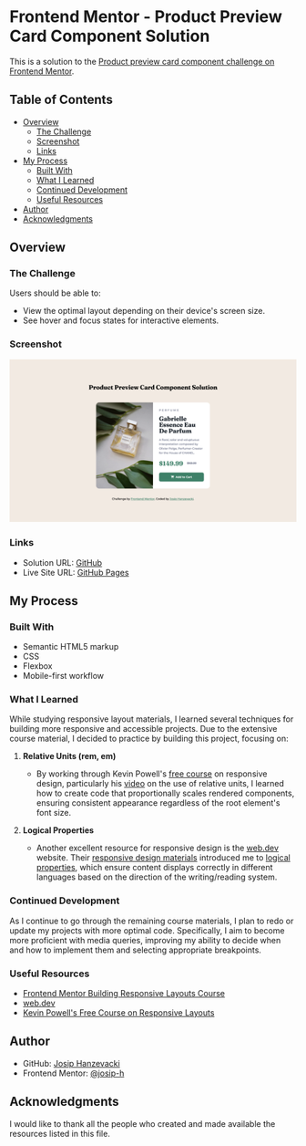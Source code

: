 # Frontend Mentor - Product Preview Card Component Solution

This is a solution to the [Product preview card component challenge on Frontend Mentor](https://www.frontendmentor.io/challenges/product-preview-card-component-GO7UmttRfa).

## Table of Contents

- [Overview](#overview)
    - [The Challenge](#the-challenge)
    - [Screenshot](#screenshot)
    - [Links](#links)
- [My Process](#my-process)
    - [Built With](#built-with)
    - [What I Learned](#what-i-learned)
    - [Continued Development](#continued-development)
    - [Useful Resources](#useful-resources)
- [Author](#author)
- [Acknowledgments](#acknowledgments)

## Overview

### The Challenge

Users should be able to:

- View the optimal layout depending on their device's screen size.
- See hover and focus states for interactive elements.

### Screenshot

![](./images/screenshot-desktop.png)

### Links

- Solution URL: [GitHub](https://github.com/josip-h/product-preview-card-component)
- Live Site URL: [GitHub Pages](https://josip-h.github.io/product-preview-card-component/)

## My Process

### Built With

- Semantic HTML5 markup
- CSS
- Flexbox
- Mobile-first workflow

### What I Learned

While studying responsive layout materials, I learned several techniques for building more responsive and accessible projects. Due to the extensive course material, I decided to practice by building this project, focusing on:

1. **Relative Units (rem, em)**
    - By working through Kevin Powell's [free course](https://courses.kevinpowell.co/view/courses/conquering-responsive-layouts/) on responsive design, particularly his [video](https://www.youtube.com/watch?v=_-aDOAMmDHI&ab_channel=KevinPowell) on the use of relative units, I learned how to create code that proportionally scales rendered components, ensuring consistent appearance regardless of the root element's font size.

2. **Logical Properties**
    - Another excellent resource for responsive design is the [web.dev](https://web.dev) website. Their [responsive design materials](https://web.dev/learn/design) introduced me to [logical properties](https://developer.mozilla.org/en-US/docs/Web/CSS/CSS_logical_properties_and_values/Basic_concepts_of_logical_properties_and_values), which ensure content displays correctly in different languages based on the direction of the writing/reading system.

### Continued Development

As I continue to go through the remaining course materials, I plan to redo or update my projects with more optimal code. Specifically, I aim to become more proficient with media queries, improving my ability to decide when and how to implement them and selecting appropriate breakpoints.

### Useful Resources

- [Frontend Mentor Building Responsive Layouts Course](https://www.frontendmentor.io/learning-paths/building-responsive-layouts--z1qCXVqkD)
- [web.dev](https://web.dev)
- [Kevin Powell's Free Course on Responsive Layouts](https://courses.kevinpowell.co/view/courses/conquering-responsive-layouts)

## Author

- GitHub: [Josip Hanzevacki](https://github.com/josip-h)
- Frontend Mentor: [@josip-h](https://www.frontendmentor.io/profile/josip-h)

## Acknowledgments

I would like to thank all the people who created and made available the resources listed in this file.